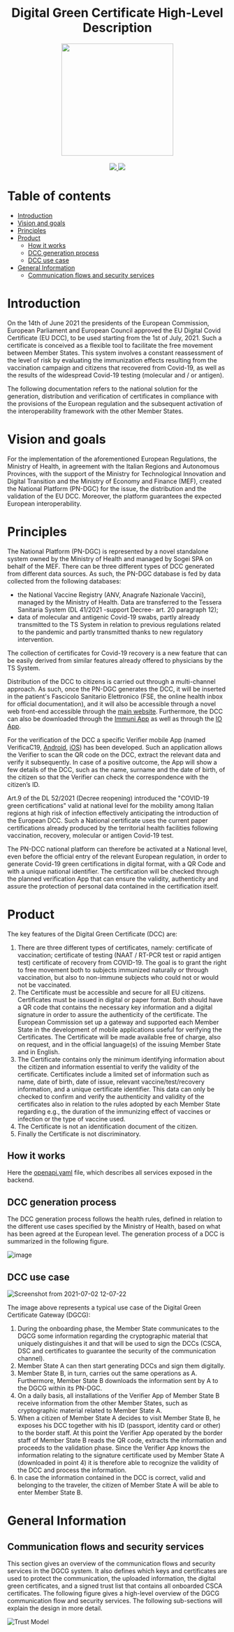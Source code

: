 <h1 align="center">Digital Green Certificate High-Level Description</h1>

<div align="center">
<img width="256" height="256" src="img/logo-dcg.png">
</div>

<br />
<div align="center">
    <!-- CoC -->
    <a href="CODE_OF_CONDUCT.md">
      <img src="https://img.shields.io/badge/Contributor%20Covenant-v2.0%20adopted-ff69b4.svg" />
    </a>
    <a href="CODE_OF_CONDUCT.md">
      <img src="https://img.shields.io/badge/badge-green.svg" />
    </a>
</div>


# Table of contents

- [Introduction](#introduction)
- [Vision and goals](#vision-and-goals)
- [Principles](#principles)
- [Product](#product)
  - [How it works](#how-it-works)
  - [DCC generation process](#dcc-generation-process)
  - [DCC use case](#dcc-use-case)
- [General Information](#general-information)
  - [Communication flows and security services](#communication-flows-and-security-services)


# Introduction
On the 14th of June 2021 the presidents of the European Commission, European Parliament and European Council approved the EU Digital Covid Certificate (EU DCC), to be used starting from the 1st of July, 2021. Such a certificate is conceived as a flexible tool to facilitate the free movement between Member States. This system involves a constant reassessment of the level of risk by evaluating the immunization effects resulting from the vaccination campaign and citizens that recovered from Covid-19, as well as the results of the widespread Covid-19 testing (molecular and / or antigen).

The following documentation refers to the national solution for the generation, distribution and verification of certificates in compliance with the provisions of the European regulation and the subsequent activation of the interoperability framework with the other Member States.


# Vision and goals
For the implementation of the aforementioned European Regulations, the Ministry of Health, in agreement with the Italian Regions and Autonomous Provinces, with the support of the Ministry for Technological Innovation and Digital Transition and the Ministry of Economy and Finance (MEF), created the National Platform (PN-DGC) for the issue, the distribution and the validation of the EU DCC. Moreover, the platform guarantees the expected European interoperability.


# Principles
The National Platform (PN-DGC) is represented by a novel standalone system owned by the Ministry of Health and managed by Sogei SPA on behalf of the MEF.
There can be three different types of DCC generated from different data sources. As such,
the PN-DGC database is fed by data collected from the following databases:
* the National Vaccine Registry (ANV, Anagrafe Nazionale Vaccini), managed by the Ministry of Health. Data are transferred to the Tessera Sanitaria System (DL 41/2021 -support Decree- art. 20 paragraph 12);
* data of molecular and antigenic Covid-19 swabs, partly already transmitted to the TS System in relation to previous regulations related to the pandemic and partly transmitted thanks to new regulatory intervention.

The collection of certificates for Covid-19 recovery is a new feature that can be easily derived from similar features already offered to physicians by the TS System.

Distribution of the DCC to citizens is carried out through a multi-channel approach. As such, once the PN-DGC generates the DCC, it will be inserted in the patient's Fascicolo Sanitario Elettronico (FSE, the online health inbox for official documentation), and it will also be accessible through a novel web front-end accessible through the [main website](https://www.dgc.gov.it). Furthermore, the DCC can also be downloaded through the [Immuni App](https://www.immuni.italia.it/) as well as through the [IO App](https://io.italia.it/).

For the verification of the DCC a specific Verifier mobile App (named VerificaC19, [Android](https://github.com/ministero-salute/it-dgc-verificaC19-android), [iOS](https://github.com/ministero-salute/it-dgc-verificaC19-ios)) has been developed. Such an application allows the Verifier to scan the QR code on the DCC, extract the relevant data and verify it subsequently. In case of a positive outcome, the App will show a few details of the DCC, such as the name, surname and the date of birth, of the citizen so that the Verifier can check the correspondence with the citizen’s ID.

Art.9 of the DL 52/2021 (Decree reopening) introduced the "COVID-19 green certifications" valid at national level for the mobility among Italian regions at high risk of infection effectively anticipating the introduction of the European DCC. Such a National certificate uses the current paper certifications already produced by the territorial health facilities following vaccination, recovery, molecular or antigen Covid-19 test.

The PN-DCC national platform can therefore be activated at a National level, even before the official entry of the relevant European regulation, in order to generate Covid-19 green certifications in digital format, with a QR Code and with a unique national identifier. The certification will be checked through the planned verification App that can ensure the validity, authenticity and assure the protection of personal data contained in the certification itself.


# Product
The key features of the Digital Green Certificate (DCC) are:
1. There are three different types of certificates, namely:
certificate of vaccination;
certificate of testing (NAAT / RT-PCR test or rapid antigen test)
certificate of recovery from COVID-19. 
The goal is to grant the right to free movement both to subjects immunized naturally or through vaccination, but also to non-immune subjects who could not or would not be vaccinated.
2. The Certificate must be accessible and secure for all EU citizens. Certificates must be issued in digital or paper format. Both should have a QR code that contains the necessary key information and a digital signature in order to assure the authenticity of the certificate.
The European Commission set up a gateway and supported each Member State in the development of mobile applications useful for verifying the Certificates.
The Certificate will be made available free of charge, also on request, and in the official language(s) of the issuing Member State and in English.
3. The Certificate contains only the minimum identifying information about the citizen and information essential to verify the validity of the certificate. Certificates include a limited set of information such as name, date of birth, date of issue, relevant vaccine/test/recovery information, and a unique certificate identifier.
This data can only be checked to confirm and verify the authenticity and validity of the certificates also in relation to the rules adopted by each Member State regarding e.g., the duration of the immunizing effect of vaccines or infection or the type of vaccine used. 
4. The Certificate is not an identification document of the citizen. 
5. Finally the Certificate is not discriminatory.

## How it works
Here the [openapi.yaml](./openapi.yaml) file, which describes all services exposed in the backend.

## DCC generation process
The DCC generation process follows the health rules, defined in relation to the different use cases specified by the Ministry of Health, based on what has been agreed at the European level. The generation process of a DCC is summarized in the following figure.

![image](https://user-images.githubusercontent.com/11008116/124256302-6d5fbe80-db2b-11eb-89c0-121079483466.png)

## DCC use case
![Screenshot from 2021-07-02 12-07-22](https://user-images.githubusercontent.com/11008116/124258807-1ad3d180-db2e-11eb-8ec9-d7978bac3798.png)

The image above represents a typical use case of the Digital Green Certificate Gateway (DGCG):
1. During the onboarding phase, the Member State communicates to the DGCG some information regarding the cryptographic material that uniquely distinguishes it and that will be used to sign the DCCs (CSCA, DSC and certificates to guarantee the security of the communication channel).
2. Member State A can then start generating DCCs and sign them digitally.
3. Member State B, in turn, carries out the same operations as A. Furthermore, Member State B downloads the information sent by A to the DGCG within its PN-DGC.
4. On a daily basis, all installations of the Verifier App of Member State B receive information from the other Member States, such as cryptographic material related to Member State A.
5. When a citizen of Member State A decides to visit Member State B, he exposes his DCC together with his ID (passport, identity card or other) to the border staff. At this point the Verifier App operated by the border staff of Member State B reads the QR code, extracts the information and proceeds to the validation phase. Since the Verifier App knows the information relating to the signature certificate used by Member State A (downloaded in point 4) it is therefore able to recognize the validity of the DCC and process the information.
6. In case the information contained in the DCC is correct, valid and belonging to the traveler, the citizen of Member State A will be able to enter Member State B.

# General Information
## Communication flows and security services
This section gives an overview of the communication flows and security services in the DGCG system. It also defines which keys and certificates are used to protect the communication, the uploaded information, the digital green certificates, and a signed trust list that contains all onboarded CSCA certificates. The following figure gives a high-level overview of the DGCG communication flow and security services. The following sub-sections will explain the design in more detail.

![Trust Model](https://raw.githubusercontent.com/eu-digital-green-certificates/dgc-overview/main/guides/images/TrustModel.PNG)

